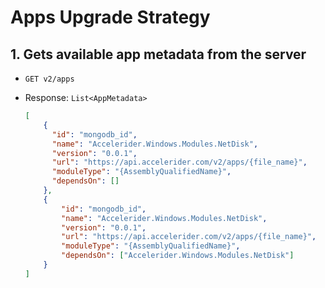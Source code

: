 # Apps Upgrade Strategy

## 1. Gets available app metadata from the server

- `GET v2/apps`

- Response: `List<AppMetadata>`

  ```json
  [
      {
      	"id": "mongodb_id",
      	"name": "Accelerider.Windows.Modules.NetDisk",
      	"version": "0.0.1",
      	"url": "https://api.accelerider.com/v2/apps/{file_name}",
      	"moduleType": "{AssemblyQualifiedName}",
      	"dependsOn": []
      },
      {
          "id": "mongodb_id",
          "name": "Accelerider.Windows.Modules.NetDisk",
          "version": "0.0.1",
          "url": "https://api.accelerider.com/v2/apps/{file_name}",
          "moduleType": "{AssemblyQualifiedName}",
          "dependsOn": ["Accelerider.Windows.Modules.NetDisk"]
      }
  ]
  ```
